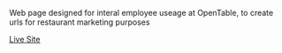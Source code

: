 Web page designed for interal employee useage at OpenTable, to create urls for restaurant marketing purposes

[Live Site](https://urlgen.herokuapp.com/)
